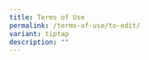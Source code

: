 ```yaml
---
title: Terms of Use
permalink: /terms-of-use/to-edit/
variant: tiptap
description: ""
---
```

<p></p>